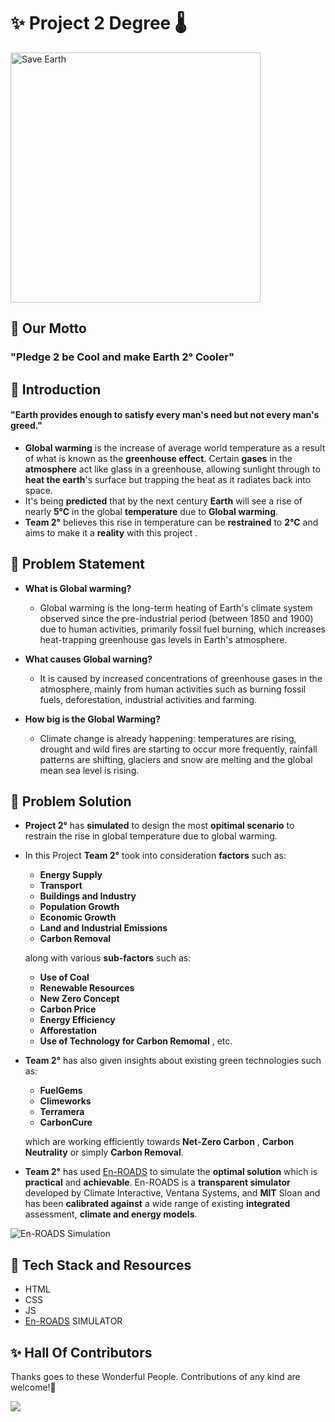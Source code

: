 # ✨ Project 2 Degree 🌡️

<img src="./public/save-earth.webp" alt="Save Earth" height="400">

## 🌟 Our Motto

### "Pledge 2 be Cool and make Earth 2&#176; Cooler"

## 🌟 Introduction

#### "Earth provides enough to satisfy every man's need but not every man's greed."

* __Global warming__ is the increase of average world temperature as a result of what is known as the __greenhouse effect__. Certain __gases__ in the __atmosphere__ act like glass in a greenhouse, allowing sunlight through to __heat the earth__'s surface but trapping the heat as it radiates back into space.
* It's being __predicted__ that by the next century __Earth__ will see a rise of nearly __5&#176;C__ in the global __temperature__ due to __Global warming__.
* __Team 2&#176;__ believes this rise in temperature can be __restrained__ to __2&#176;C__ and aims to make it a __reality__ with this project .

## 🌟 Problem Statement

* __What is Global warming?__

  * Global warming is the long-term heating of Earth's climate system observed since the pre-industrial period (between 1850 and 1900) due to human activities, primarily fossil fuel burning, which increases heat-trapping greenhouse gas levels in Earth's atmosphere.

* __What causes Global warning?__

    * It is caused by increased concentrations of greenhouse gases in the atmosphere, mainly from human activities such as burning fossil fuels, deforestation, industrial activities and farming.

* __How big is the Global Warming?__

    * Climate change is already happening: temperatures are rising, drought and wild fires are starting to occur more frequently, rainfall patterns are shifting, glaciers and snow are melting and the global mean sea level is rising.


##  🌟 Problem Solution

* __Project 2&#176;__ has __simulated__ to design the most __opitimal scenario__ to restrain the rise in global temperature due to global warming.
* In this Project __Team 2&#176;__ took into consideration __factors__ such as:
 
     * __Energy Supply__  
     * __Transport__
     * __Buildings and Industry__
     * __Population Growth__
     * __Economic Growth__
     * __Land and Industrial Emissions__
     * __Carbon Removal__

     along with various __sub-factors__ such as:

     * __Use of Coal__
     * __Renewable Resources__
     * __New Zero Concept__
     * __Carbon Price__
     * __Energy Efficiency__
     * __Afforestation__
     * __Use of Technology for Carbon Remomal__ , etc.
 
* __Team 2&#176;__ has also given insights about existing green technologies such as:
 
     * __FuelGems__
     * __Climeworks__
     * __Terramera__
     * __CarbonCure__
 
  which are working efficiently towards __Net-Zero Carbon__ , __Carbon Neutrality__ or simply __Carbon Removal__.

* __Team 2&#176;__ has used [En-ROADS](https://en-roads.climateinteractive.org/scenario.html?v=21.8.0) to simulate the __optimal solution__ which is __practical__ and __achievable__. En-ROADS is a __transparent simulator__ developed by Climate Interactive, Ventana Systems, and __MIT__ Sloan and has been __calibrated against__ a wide range of existing __integrated__ assessment, __climate and energy models__.

![En-ROADS Simulation](public/simulation.gif)

##  🌟 Tech Stack and Resources
  
  * HTML
  * CSS
  * JS
  * [En-ROADS](https://www.climateinteractive.org/tools/en-roads/) SIMULATOR

## ✨ Hall Of Contributors

Thanks goes to these Wonderful People. Contributions of any kind are welcome!🚀

<!-- ALL-CONTRIBUTORS-LIST:START - Do not remove or modify this section -->
<!-- prettier-ignore-start -->
<!-- markdownlint-disable -->

<a href="https://github.com/The-CODE-Plus-Plus-Community/2-Degree-HackACode/contributors">
  <img src="https://contrib.rocks/image?repo=The-CODE-Plus-Plus-Community/2-Degree-HackACode" />
</a>


